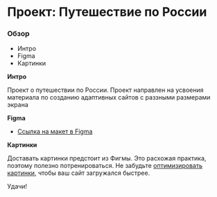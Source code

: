 # Проект: Путешествие по России

### Обзор
* Интро
* Figma
* Картинки

**Интро**

Проект о путешествии по России.
Проект направлен на усвоения материала по созданию адаптивных сайтов с раззными размерами экрана

**Figma**

* [Ссылка на макет в Figma](https://www.figma.com/file/5S2WSbEFL6awjVWJ0NWL8Q/Sprint-3_-Russia-_-desktop-mobile?node-id=28503%3A0)

**Картинки**

Доставать картинки предстоит из Фигмы. Это расхожая практика, поэтому полезно потренироваться.
Не забудьте [оптимизировать картинки](https://tinypng.com/), чтобы ваш сайт загружался быстрее.

Удачи!
